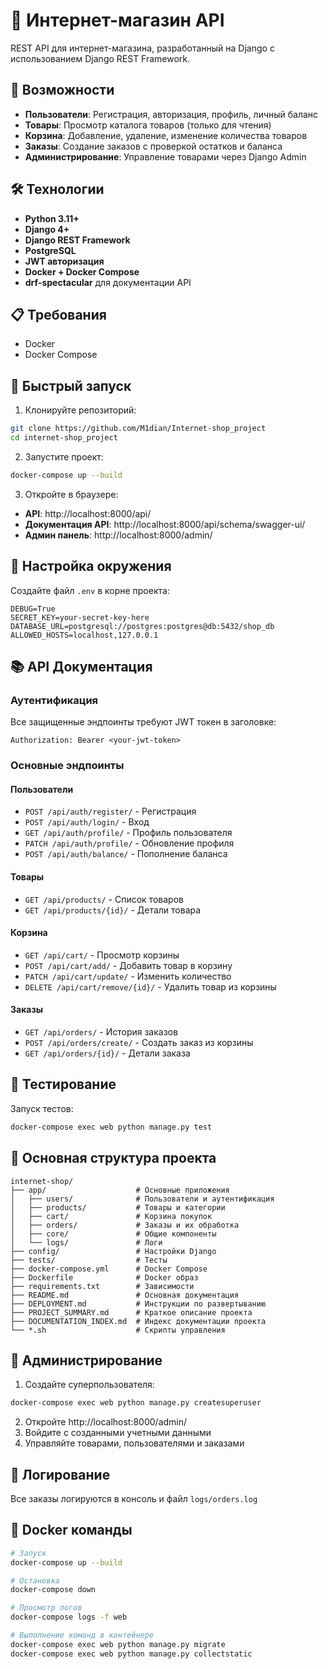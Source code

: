 # 🛒 Интернет-магазин API

REST API для интернет-магазина, разработанный на Django с использованием Django REST Framework.

## 🚀 Возможности

- **Пользователи**: Регистрация, авторизация, профиль, личный баланс
- **Товары**: Просмотр каталога товаров (только для чтения)
- **Корзина**: Добавление, удаление, изменение количества товаров
- **Заказы**: Создание заказов с проверкой остатков и баланса
- **Администрирование**: Управление товарами через Django Admin

## 🛠 Технологии

- **Python 3.11+**
- **Django 4+**
- **Django REST Framework**
- **PostgreSQL**
- **JWT авторизация**
- **Docker + Docker Compose**
- **drf-spectacular** для документации API

## 📋 Требования

- Docker
- Docker Compose

## 🚀 Быстрый запуск

1. Клонируйте репозиторий:
```bash
git clone https://github.com/M1dian/Internet-shop_project
cd internet-shop_project
```

2. Запустите проект:
```bash
docker-compose up --build
```

3. Откройте в браузере:
- **API**: http://localhost:8000/api/
- **Документация API**: http://localhost:8000/api/schema/swagger-ui/
- **Админ панель**: http://localhost:8000/admin/

## 🔧 Настройка окружения

Создайте файл `.env` в корне проекта:

```env
DEBUG=True
SECRET_KEY=your-secret-key-here
DATABASE_URL=postgresql://postgres:postgres@db:5432/shop_db
ALLOWED_HOSTS=localhost,127.0.0.1
```

## 📚 API Документация

### Аутентификация

Все защищенные эндпоинты требуют JWT токен в заголовке:
```
Authorization: Bearer <your-jwt-token>
```

### Основные эндпоинты

#### Пользователи
- `POST /api/auth/register/` - Регистрация
- `POST /api/auth/login/` - Вход
- `GET /api/auth/profile/` - Профиль пользователя
- `PATCH /api/auth/profile/` - Обновление профиля
- `POST /api/auth/balance/` - Пополнение баланса

#### Товары
- `GET /api/products/` - Список товаров
- `GET /api/products/{id}/` - Детали товара

#### Корзина
- `GET /api/cart/` - Просмотр корзины
- `POST /api/cart/add/` - Добавить товар в корзину
- `PATCH /api/cart/update/` - Изменить количество
- `DELETE /api/cart/remove/{id}/` - Удалить товар из корзины

#### Заказы
- `GET /api/orders/` - История заказов
- `POST /api/orders/create/` - Создать заказ из корзины
- `GET /api/orders/{id}/` - Детали заказа

## 🧪 Тестирование

Запуск тестов:
```bash
docker-compose exec web python manage.py test
```

## 📁 Основная структура проекта

```
internet-shop/
├── app/                    # Основные приложения
│   ├── users/              # Пользователи и аутентификация
│   ├── products/           # Товары и категории
│   ├── cart/               # Корзина покупок
│   ├── orders/             # Заказы и их обработка
│   ├── core/               # Общие компоненты
│   └── logs/               # Логи
├── config/                 # Настройки Django
├── tests/                  # Тесты
├── docker-compose.yml      # Docker Compose
├── Dockerfile              # Docker образ
├── requirements.txt        # Зависимости
├── README.md               # Основная документация
├── DEPLOYMENT.md           # Инструкции по развертыванию
├── PROJECT_SUMMARY.md      # Краткое описание проекта
├── DOCUMENTATION_INDEX.md  # Индекс документации проекта
└── *.sh                    # Скрипты управления
```

## 🔐 Администрирование

1. Создайте суперпользователя:
```bash
docker-compose exec web python manage.py createsuperuser
```

2. Откройте http://localhost:8000/admin/
3. Войдите с созданными учетными данными
4. Управляйте товарами, пользователями и заказами

## 📝 Логирование

Все заказы логируются в консоль и файл `logs/orders.log`

## 🐳 Docker команды

```bash
# Запуск
docker-compose up --build

# Остановка
docker-compose down

# Просмотр логов
docker-compose logs -f web

# Выполнение команд в контейнере
docker-compose exec web python manage.py migrate
docker-compose exec web python manage.py collectstatic
```